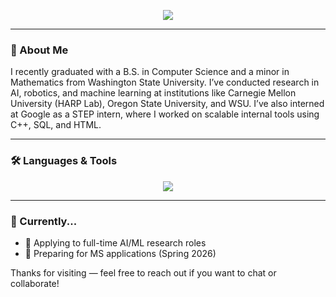 <!--
### 👋 Hi, I'm Ethan Villalovoz
- 🎓 Senior at Washington State University, aspiring researcher in Robotics & AI.
- 🤖 Passionate about advancing robot learning, multimodal systems, and reinforcement learning.
- 🌟 Research focus: Creating interactive, socially adaptive robots that enhance human-AI collaboration.
- 💻 Find more about me at [ethanvillalovoz.github.io](https://ethanvillalovoz.github.io/).

I want you to create a detailed write up explaining the problem you have addressed, approach we took, the challenges we faced, and the results we came up. Include code snippets, visualizations and more


CS 6515 – Intro to Graduate Algorithms

CS 7641 – Machine Learning

CS 6476 – Computer Vision

CS 7650 – Natural Language Processing

CS 7638 – AI Techniques for Robotics

CS 7637 – Knowledge-Based AI

CS 7642 – Reinforcement Learning

CS 7643 – Deep Learning

ISYE 6420 – Bayesian Statistics

CS 8803 O21: GPU Hardware and Software

What’s your ideal breakdown of your time in a working week, in terms of hours or % per week spent on meetings, coding, reading papers, etc.?

I recognize that, ideally, we would want our breakdown schedule to be more concrete and dynamic as important deadlines are near. Hence, my response to this question will be a range instead of specific numbers.

1. Coding and Experiemtnation (50% - 60%):
-The majority of work that I will spend during the week is implementing and refactoring code from my project. Not only do I enjoy hands-on work, but I also understand that the cutting-edge forefront of AI takes trial and error to finetune the models. I would want to ensure that any additions, such as optimizing and adding new features, are carefully implemented to give consumers a more satisfying experience using Anthropic's models. Even if it slightly increases user satisfaction, that still impacts me, to be precise, in my coding.

2. Research and Reading Papers (20% - 30%):
-The domain of AI is changing rapidly with the discovery of new technologies. Staying updated on the latest discoveries will help me stay up to date and also help me create new ideas about how the work at Anthropic aligns with and can benefit from these advancements. Ideally, I would want to have the goal of reading 2 to 3 papers a day that can help with my project and also improve my literature knowledge within the area of work.

3. Meetings and Collaborations (10% - 20%):
-While this percentage may be a little higher than expected, I highly value time to allocate for discussions to share ideas and help resolve challenges that I or anyone on the team may have. What I love most about research is the natural collaboration between others. We are the future researchers of the world, and collaborating frequently drives ideas and discoveries much faster and more meaningful. I also consider this time to be spent in formal stand-up meetings, brainstorming, and pair programming time with others. Taking the time to help others overcome roadblocks in their work, and myself is important to me to learn and carry forward efficiently toward the project goal.

4. Documentation and Reflections (5% - 10%):
-During the production, documentation is very important to allow others to understand and utilize the tools you created. If the project is more research-focused, this is no different, but the goal is to document work to allow others to replicate your work. I believe this is important to improve the workflows of any technologies that will be reused. I also believe that it is important to take the time to reflect after a project submission or delivery. Understanding the challenges and what helped to efficiently complete work, I believe, is important to continuously learn and takeaway to be more impactful in the next project. If I find a new technology or effective way to get my work done to enhance the team's productivity, I believe that it is very important to take the time to reflect on it.




Why Anthropic? *
Why do you want to work at Anthropic? (We value this response highly - great answers are often 200-400 words.)

I want to work at Anthropic because I highly resonate with the company's mission of creating artificial intelligence (AI) that can benefit society. I am very passionate about having the opportunity to contribute to cutting-edge technology that can help assist and change many interdisciplinary fields where AI has the root impact to accelerate this goal. I am very fascinated by the current challenges we face in reliable and interpretable systems to create ethical and safe deployment of models. With my current experiences, this field of work aligns with the opportunity to impact the world.

Within my undergraduate experiences, I have followed the theme of working on projects centered on building systems adaptable to humans. While I was at Carnegie Mellon University, my work focused on developing a hierarchical reward learning framework using reinforcement learning to refine the robotic understanding of human corrections. The goal was to enhance robot understanding to help understand human preferences in assistive settings such as a robot helping load a dishwasher. I value the importance of creating systems that adapt in dynamic environments; in this case, I want to join Anthropic to enhance AI agents to be more adaptable to human language and generate responses that agents have learned from the user.

I am very excited about having the opportunity to collaborate on research initiatives. At the very beginning of my undergraduate career, I had the opportunity to engage in many research projects, and I have always wanted to pursue a career that is research-focused. This role aligns with my goals of being able to work on projects with a multidisciplinary team and contribute to impactful work that connects technology to society. For this role, I am very interested in work where I can have the chance to explore new solutions to building and research new ideas to create safe and reliable systems.

What I love about having the opportunity to work at Anthropic is to continuously learn and be curious about the field. This role allows me to further enhance my software engineering skills while still engaging in non-stop learning within AI research. Throughout my academic career, I have been waiting to find the perfect opportunity to be a part of a team that not only prompts innovation but also aims to benefit society. The greatest reward is being able to impact everyone to better their lives. With my passion for AI and a company with a mission, Anthropic is where I want to be.









In one paragraph, provide an example of something meaningful that you have done in line with your values. Examples could include past work, volunteering, civic engagement, community organizing, donations, family support, etc. *

In the final year of my undergraduate degree, I reflect on all the great opportunities I have had to embark on. I am truly thankful; however, I can never thank the people who helped me get there enough. My mentors, friends, and peers have all supported me and helped me get where I am today. Hence, I volunteered as a first-year mentor for incoming computer science students. I understand and have dealt with the transition into college, being in a major that can be very new and challenging to students. I also understand the feeling of being overwhelmed with how to gain experience to be prepared for a future career. Every week, I meet with my mentee to discuss future goals and how I can assist them. For example, one of my students wanted to intern after their first year but didn't know where to apply or how to make an appealing resume. With my assistance, I was able to help them navigate what roles to apply for at top companies, and they have already received a few interviews for roles this upcoming summer. This means a lot to me because it deepens my belief in creating a supportive environment for learning and lifting others to succeed. I want to show and allow others to have experiences that will give them valuable experience and growth in their journeys to make a difference in the world.













Additional Information *
Add a cover letter or anything else you want to share.

Dear Anthropic Team,

I am excited to apply for the position at Anthropic. The company's mission aligns with my passion for creating reliable and interpretable AI systems that can safely and positively impact users and society. I believe my experience in developing hierarchical reward learning systems, optimizing large-scale data pipelines, and working with transformer-based models makes me an excellent candidate to contribute to the company's cutting-edge work.

This past summer, while I was a research assistant at Carnegie Mellon University, my work refined my robotic understanding using Bayesian Inference and large language models (LLMs) to enhance the alignment between robot and human preferences. This experience allowed me to be exposed to reinforcement learning techniques and navigate through complex designs to implement adaptable solutions. Previously, at Google, I gained expertise in optimizing multi-terabyte data workflows. There, I gained experience in map-reduce techniques and, by doing so, reduced workflow runtime by 66%. These experiences shaped my strong foundation in large-scale system optimization and AI solutions.

I am very excited about Anthropic's research culture and collaboration and its commitment to addressing the societal impact of AI. I resonate deeply with the focus on advancing AI that is both scalable and trustworthy. I believe that focusing on these advances will benefit and accelerate other interdisciplinary fields as more people use AI.

Thank you for considering my application. I am eager to contribute my skills to the team and to the mission of building AI systems that benefit society.

Best Regards,
Ethan Villalovoz












AI should serve as a tool for amplifying human capabilities to address the most pressing challenges. We can analyze complex, multimodal data at scale and uncover actionable insights by harnessing AI for applications like climate modeling, sustainable resource management, and assistive technologies. AI must prioritize ethical deployment, ensuring transparency, fairness, and accessibility. It should empower underserved communities, optimize solutions for environmental sustainability, and drive global progress while complementing human expertise, not replacing it. Ultimately, AI should catalyze innovation, enabling humanity to solve problems collaboratively, responsibly, and equitably.

---
-->
<p align="center">
  <img src="https://capsule-render.vercel.app/api?type=waving&color=gradient&height=180&section=header&text=Hi%2C%20I'm%20Ethan%20Villalovoz&fontSize=40&fontAlign=50&fontColor=ffffff"/>
</p>

<!--
<h3 align="center">AI/Robotics Researcher • CS Grad @ WSU • Open to Work</h3>
-->

<!--
<p align="center">
  <a href="https://ethanvillalovoz.github.io">Portfolio Website</a> • 
  <a href="mailto:ethanvillalovoz@gmail.com">Email</a> • 
  <a href="https://www.linkedin.com/in/ethanvillalovoz">LinkedIn</a>
</p>
-->

---

### 👋 About Me

I recently graduated with a B.S. in Computer Science and a minor in Mathematics from Washington State University. I’ve conducted research in AI, robotics, and machine learning at institutions like Carnegie Mellon University (HARP Lab), Oregon State University, and WSU. I’ve also interned at Google as a STEP intern, where I worked on scalable internal tools using C++, SQL, and HTML.

---

### 🛠️ Languages & Tools

<p align="center">
  <img src="https://skillicons.dev/icons?i=python,cpp,pytorch,tensorflow,ros,jupyter,git,html,sql,github" />
</p>

---

<!--
### 📊 GitHub Stats

<p align="center">
  <img src="https://github-readme-stats.vercel.app/api?username=ethanvillalovoz&show_icons=true&theme=github_dark" width="48%" />
  <img src="https://github-readme-stats.vercel.app/api/top-langs/?username=ethanvillalovoz&layout=compact&theme=github_dark&hide=html,css" width="48%" />
</p>

---

Okay. So as you may know I am currently doing side projects while I apply for jobs apps etc. I want to create projects that can make me stand out and appeal to my future PhD Advisor Andrea Bobu. Here are her research interests:

As autonomous agents become increasingly woven into the fabric of society—from self-driving cars to personal robot manipulators to AI assistants—our lab aims to ensure their seamless interaction with people. However, integrating these systems into human-centered environments in a way that aligns with human expectations is a formidable challenge. Specifying human objectives to robots is difficult because these objectives are complex, context-dependent, and inherently subjective. Without the right objectives, autonomous systems may exhibit unexpected or even dangerous behaviors.

Learning these objectives (for instance, as reward functions) has emerged as a popular alternative to manual specification, but it comes with its own set of difficulties: 1) getting the right data to supervise the learning is hard because humans are imperfect, not infinitely queryable, and have unique and changing preferences; 2) the representations we choose to mathematically express human objectives may themselves be wrong, thus preventing us from ever being able to capture desired behaviors; 3) reliably quantifying misalignment—or discrepancies from expected behavior—to ensure system safety remains underexplored.

Our goal is to develop autonomous agents whose behavior aligns with human expectations—whether the human is an expert system designer, a novice end-user, or another AI stakeholder. Our research combines expertise from robotics, deep learning, cognitive psychology, and probabilistic reasoning to develop more aligned, generalizable, and robust learning algorithms.
Asking for the Right Data
Typical methods that learn from human feedback (e.g. RLHF) treat humans as infinitely queryable oracles. However, individual humans have unique and evolving preferences, objectives, and biases that may not be fully reflected in canned internet data. Our research explores ways to effectively learn human objectives from noisy, incomplete, or inconsistent data. We focus on designing algorithms that can extract meaningful information from limited interactions, using structure, simulation, and powerful priors. This allows autonomous systems to better understand and anticipate human needs.

Getting the right data from humans

Interactively Arriving at Shared Task Representations
To act in the world, robots rely on a representation of salient task features: for example, to hand over a cup of coffee, the robot may consider efficiency and cup orientation in its behavior. But if we want robots to act for and with people, their representations must not be just functional but also reflective of what humans care about, i.e. they must be aligned with humans. If they're not, misalignment could lead to unintended and potentially harmful behavior; for example, we saw a robot arm move a coffee cup inches away from a person's face because it lacked an understanding of personal space. Our research focuses on aligning robot representations with humans via interactive processes where robots and humans can find shared task representations.

Interactively arriving at shared representations

Reliably Quantifying Misalignment
A key component of ensuring reliable autonomous systems is the ability to quantify how well a system's behavior aligns with human expectations. An autonomous agent should know when it doesn't know enough, and either ask for help or learn in proportion to how confident it is in its model. Our research aims to develop metrics and methods to detect and correct misalignment, ensuring that autonomous systems behave predictably and safely in diverse situations. This includes exploring probabilistic reasoning and cognitive psychology to understand and mitigate the risks associated with misalignment.

Quantifying misalignment

Check out our TEDxMIT talk on why robots aren't superhuman in our human world to get a sense of our research philosophy!

Here is the project I want to work on
-->

### 🧠 Currently...
- 📝 Applying to full-time AI/ML research roles
- 🎯 Preparing for MS applications (Spring 2026)

Thanks for visiting — feel free to reach out if you want to chat or collaborate!
